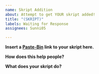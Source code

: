 ```yaml
---
name: Skript Addition
about: Attempt to get YOUR skript added!
title: "(SKRIPT)"
labels: Waiting for Response
assignees: Sunni05

---
```


<!--- Do not talk between these, this is hidden.

This is the NCDungeon skript adder template! Fill out the template as described below, and you got a shot!--->

**Insert a [Paste-Bin](https://pastebin.com) link to your skript here.**

**How does this help people?**

**What does your skript do?**

